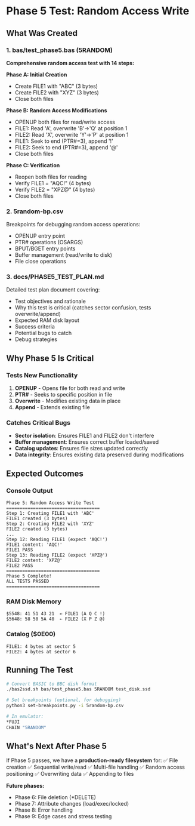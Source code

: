 # Phase 5 Test: Random Access Write

## What Was Created

### 1. bas/test_phase5.bas (5RANDOM)
**Comprehensive random access test with 14 steps:**

**Phase A: Initial Creation**
- Create FILE1 with "ABC" (3 bytes)
- Create FILE2 with "XYZ" (3 bytes)
- Close both files

**Phase B: Random Access Modifications**
- OPENUP both files for read/write access
- FILE1: Read 'A', overwrite 'B'→'Q' at position 1
- FILE2: Read 'X', overwrite 'Y'→'P' at position 1
- FILE1: Seek to end (PTR#=3), append '!'
- FILE2: Seek to end (PTR#=3), append '@'
- Close both files

**Phase C: Verification**
- Reopen both files for reading
- Verify FILE1 = "AQC!" (4 bytes)
- Verify FILE2 = "XPZ@" (4 bytes)
- Close both files

### 2. 5random-bp.csv
Breakpoints for debugging random access operations:
- OPENUP entry point
- PTR# operations (OSARGS)
- BPUT/BGET entry points
- Buffer management (read/write to disk)
- File close operations

### 3. docs/PHASE5_TEST_PLAN.md
Detailed test plan document covering:
- Test objectives and rationale
- Why this test is critical (catches sector confusion, tests overwrite/append)
- Expected RAM disk layout
- Success criteria
- Potential bugs to catch
- Debug strategies

## Why Phase 5 Is Critical

### Tests New Functionality
1. **OPENUP** - Opens file for both read and write
2. **PTR#** - Seeks to specific position in file
3. **Overwrite** - Modifies existing data in place
4. **Append** - Extends existing file

### Catches Critical Bugs
- **Sector isolation**: Ensures FILE1 and FILE2 don't interfere
- **Buffer management**: Ensures correct buffer loaded/saved
- **Catalog updates**: Ensures file sizes updated correctly
- **Data integrity**: Ensures existing data preserved during modifications

## Expected Outcomes

### Console Output
```
Phase 5: Random Access Write Test
===================================
Step 1: Creating FILE1 with 'ABC'
FILE1 created (3 bytes)
Step 2: Creating FILE2 with 'XYZ'
FILE2 created (3 bytes)
...
Step 12: Reading FILE1 (expect 'AQC!')
FILE1 content: 'AQC!'
FILE1 PASS
Step 13: Reading FILE2 (expect 'XPZ@')
FILE2 content: 'XPZ@'
FILE2 PASS
===================================
Phase 5 Complete!
ALL TESTS PASSED
===================================
```

### RAM Disk Memory
```
$5548: 41 51 43 21  ← FILE1 (A Q C !)
$5648: 58 50 5A 40  ← FILE2 (X P Z @)
```

### Catalog ($0E00)
```
FILE1: 4 bytes at sector 5
FILE2: 4 bytes at sector 6
```

## Running The Test

```bash
# Convert BASIC to BBC disk format
./bas2ssd.sh bas/test_phase5.bas 5RANDOM test_disk.ssd

# Set breakpoints (optional, for debugging)
python3 set-breakpoints.py -i 5random-bp.csv

# In emulator:
*FUJI
CHAIN "5RANDOM"
```

## What's Next After Phase 5

If Phase 5 passes, we have a **production-ready filesystem** for:
✅ File creation
✅ Sequential write/read
✅ Multi-file handling
✅ Random access positioning
✅ Overwriting data
✅ Appending to files

**Future phases:**
- Phase 6: File deletion (*DELETE)
- Phase 7: Attribute changes (load/exec/locked)
- Phase 8: Error handling
- Phase 9: Edge cases and stress testing

